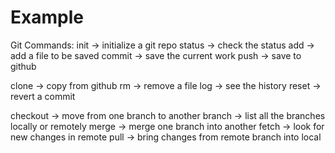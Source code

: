 # Example

Git Commands:
  init -> initialize a git repo
  status -> check the status
  add -> add a file to be saved
  commit -> save the current work
  push -> save to github

  clone -> copy from github
  rm -> remove a file
  log -> see the history
  reset -> revert a commit

  checkout -> move from one branch to another
  branch -> list all the branches locally or remotely
  merge -> merge one branch into another
  fetch -> look for new changes in remote
  pull -> bring changes from remote branch into local
